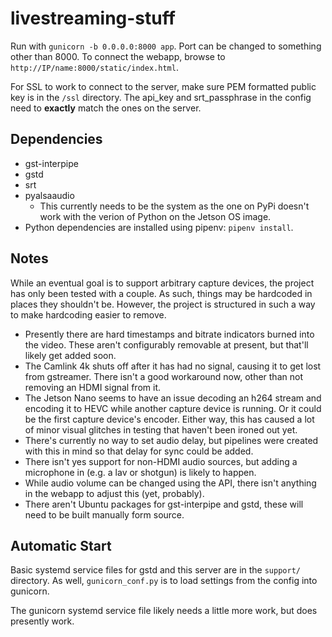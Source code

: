 # livestreaming-stuff

Run with `gunicorn -b 0.0.0.0:8000 app`. Port can be changed to something other than 8000. To connect the webapp, browse to `http://IP/name:8000/static/index.html`.

For SSL to work to connect to the server, make sure PEM formatted public key is in the `/ssl` directory. The api_key and srt_passphrase in the config need to **exactly** match the ones on the server.

## Dependencies

- gst-interpipe
- gstd
- srt
- pyalsaaudio
  - This currently needs to be the system as the one on PyPi doesn't work with the verion of Python on the Jetson OS image.
- Python dependencies are installed using pipenv: `pipenv install`.

## Notes

While an eventual goal is to support arbitrary capture devices, the project has only been tested with a couple. As such, things may be hardcoded in places they shouldn't be. However, the project is structured in such a way to make hardcoding easier to remove.

- Presently there are hard timestamps and bitrate indicators burned into the video. These aren't configurably removable at present, but that'll likely get added soon.
- The Camlink 4k shuts off after it has had no signal, causing it to get lost from gstreamer. There isn't a good workaround now, other than not removing an HDMI signal from it.
- The Jetson Nano seems to have an issue decoding an h264 stream and encoding it to HEVC while another capture device is running. Or it could be the first capture device's encoder. Either way, this has caused a lot of minor visual glitches in testing that haven't been ironed out yet.
- There's currently no way to set audio delay, but pipelines were created with this in mind so that delay for sync could be added.
- There isn't yes support for non-HDMI audio sources, but adding a microphone in (e.g. a lav or shotgun) is likely to happen.
- While audio volume can be changed using the API, there isn't anything in the webapp to adjust this (yet, probably).
- There aren't Ubuntu packages for gst-interpipe and gstd, these will need to be built manually form source.

## Automatic Start

Basic systemd service files for gstd and this server are in the `support/` directory. As well, `gunicorn_conf.py` is to load settings from the config into gunicorn.

The gunicorn systemd service file likely needs a little more work, but does presently work.

